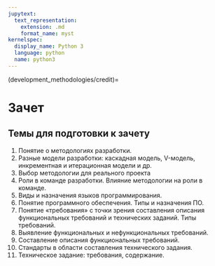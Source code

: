 ```yaml
---
jupytext:
  text_representation:
    extension: .md
    format_name: myst
kernelspec:
  display_name: Python 3
  language: python
  name: python3
---
```


(development_methodologies/credit)=
# Зачет

## Темы для подготовки к зачету
1. Понятие о методологиях разработки.
2. Разные модели разработки: каскадная модель, V-модель, инкрементная и итерационная модели и др.
3. Выбор методологии для реального проекта
4. Роли в команде разработки. Влияние методологии на роли в команде.
5. Виды и назначения языков программирования.
6. Понятие программного обеспечения. Типы и назначения ПО.
7. Понятие «требования» с точки зрения составления описания функциональных требований и технических заданий. Типы требований.
8. Выявление функциональных и нефункциональных требований.
9. Составление описания функциональных требований.
10. Стандарты в области составления технического задания.
11. Техническое задание: требования, содержание.
